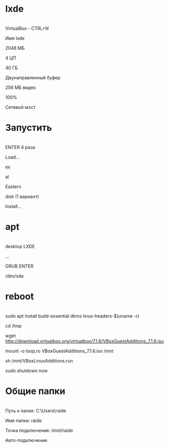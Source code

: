 # lxde
<br>
VirtualBox - CTRL+N

Имя lxde

2048 МБ

4 ЦП

40 ГБ

Двунаправленный буфер

256 МБ видео

100%

Сетевой мост

# Запустить
<br>
ENTER 4 раза

Load...

ex

al

Eastern

disk (1 вариант)

Install...

# apt
<br>
desktop LXDE

...

GRUB ENTER

/dev/sda

# reboot
<br>
sudo apt install build-essential dkms linux-headers-$(uname -r)

cd /tmp

wget http://download.virtualbox.org/virtualbox/7.1.6/VBoxGuestAdditions_7.1.6.iso

mount -o loop,ro VBoxGuestAdditions_7.1.6.iso /mnt

sh /mnt/VBoxLinuxAdditions.run

sudo shutdown now

# Общие папки
<br>
Путь к папке: C:\Users\raide

Имя папки: raide

Точка подключения: /mnt/raide

Авто-подключение

